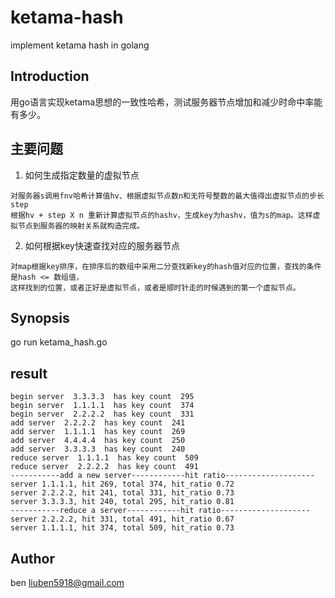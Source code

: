 # ketama-hash
implement ketama hash in golang

## Introduction

用go语言实现ketama思想的一致性哈希，测试服务器节点增加和减少时命中率能有多少。

## 主要问题
1. 如何生成指定数量的虚拟节点
```
对服务器s调用fnv哈希计算值hv、根据虚拟节点数n和无符号整数的最大值得出虚拟节点的步长step
根据hv + step X n 重新计算虚拟节点的hashv，生成key为hashv，值为s的map。这样虚拟节点到服务器的映射关系就构造完成。
```
2. 如何根据key快速查找对应的服务器节点
```
对map根据key排序，在排序后的数组中采用二分查找新key的hash值对应的位置，查找的条件是hash <= 数组值，
这样找到的位置，或者正好是虚拟节点，或者是顺时针走的时候遇到的第一个虚拟节点。
```
## Synopsis

go run ketama_hash.go
    
## result

```
begin server  3.3.3.3  has key count  295
begin server  1.1.1.1  has key count  374
begin server  2.2.2.2  has key count  331
add server  2.2.2.2  has key count  241
add server  1.1.1.1  has key count  269
add server  4.4.4.4  has key count  250
add server  3.3.3.3  has key count  240
reduce server  1.1.1.1  has key count  509
reduce server  2.2.2.2  has key count  491
-----------add a new server------------hit ratio--------------------
server 1.1.1.1, hit 269, total 374, hit_ratio 0.72
server 2.2.2.2, hit 241, total 331, hit_ratio 0.73
server 3.3.3.3, hit 240, total 295, hit_ratio 0.81
-----------reduce a server------------hit ratio--------------------
server 2.2.2.2, hit 331, total 491, hit_ratio 0.67
server 1.1.1.1, hit 374, total 509, hit_ratio 0.73
```
## Author

ben <liuben5918@gmail.com>
